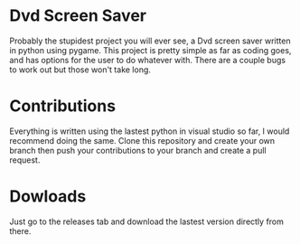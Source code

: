 # Dvd Screen Saver
Probably the stupidest project you will ever see, a Dvd screen saver written in python using pygame. This project is pretty simple as far as coding goes, and has options for the user to do whatever with. There are a couple bugs to work out but those won't take long.

# Contributions
Everything is written using the lastest python in visual studio so far, I would recommend doing the same. Clone this repository and create your own branch then push your contributions to your branch and create a pull request.

# Dowloads
Just go to the releases tab and download the lastest version directly from there. 
